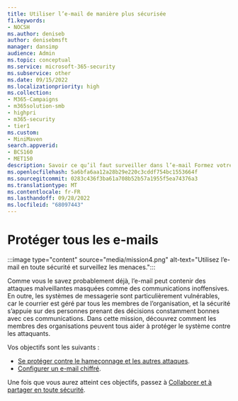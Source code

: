 ```yaml
---
title: Utiliser l’e-mail de manière plus sécurisée
f1.keywords:
- NOCSH
ms.author: deniseb
author: denisebmsft
manager: dansimp
audience: Admin
ms.topic: conceptual
ms.service: microsoft-365-security
ms.subservice: other
ms.date: 09/15/2022
ms.localizationpriority: high
ms.collection:
- M365-Campaigns
- m365solution-smb
- highpri
- m365-security
- tier1
ms.custom:
- MiniMaven
search.appverid:
- BCS160
- MET150
description: Savoir ce qu’il faut surveiller dans l’e-mail Formez votre équipe pour la protéger contre les programmes malveillants, le hameçonnage et d’autres cyberattaques malveillantes, à l’aide des outils de cybersécurité inclus dans Microsoft 365 Business Premium.
ms.openlocfilehash: 5a6bfa6aa12a28b29e220c3cddf754bc1553664f
ms.sourcegitcommit: 0283c436f3ba61a708b52b57a1955f5ea74376a3
ms.translationtype: MT
ms.contentlocale: fr-FR
ms.lasthandoff: 09/28/2022
ms.locfileid: "68097443"
---
```

# <a name="protect-all-email"></a>Protéger tous les e-mails

:::image type="content" source="media/mission4.png" alt-text="Utilisez l’e-mail en toute sécurité et surveillez les menaces.":::

Comme vous le savez probablement déjà, l’e-mail peut contenir des attaques malveillantes masquées comme des communications inoffensives. En outre, les systèmes de messagerie sont particulièrement vulnérables, car le courrier est géré par tous les membres de l’organisation, et la sécurité s’appuie sur des personnes prenant des décisions constamment bonnes avec ces communications. Dans cette mission, découvrez comment les membres des organisations peuvent tous aider à protéger le système contre les attaquants.

Vos objectifs sont les suivants :

- [Se protéger contre le hameçonnage et les autres attaques](m365bp-avoid-phishing-and-attacks.md).
- [Configurer un e-mail chiffré](send-encrypted-email.md).

Une fois que vous aurez atteint ces objectifs, passez à [Collaborer et à partager en toute sécurité](m365bp-collaborate-share-securely.md).

